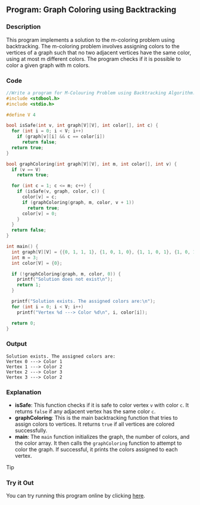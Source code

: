 ## Program: Graph Coloring using Backtracking

### Description
This program implements a solution to the m-coloring problem using backtracking. The m-coloring problem involves assigning colors to the vertices of a graph such that no two adjacent vertices have the same color, using at most m different colors. The program checks if it is possible to color a given graph with m colors.

### Code
```c
//Write a program for M-Colouring Problem using Backtracking Algorithm.
#include <stdbool.h>
#include <stdio.h>

#define V 4

bool isSafe(int v, int graph[V][V], int color[], int c) {
  for (int i = 0; i < V; i++)
    if (graph[v][i] && c == color[i])
      return false;
  return true;
}

bool graphColoring(int graph[V][V], int m, int color[], int v) {
  if (v == V)
    return true;

  for (int c = 1; c <= m; c++) {
    if (isSafe(v, graph, color, c)) {
      color[v] = c;
      if (graphColoring(graph, m, color, v + 1))
        return true;
      color[v] = 0;
    }
  }
  return false;
}

int main() {
  int graph[V][V] = {{0, 1, 1, 1}, {1, 0, 1, 0}, {1, 1, 0, 1}, {1, 0, 1, 0}};
  int m = 3;
  int color[V] = {0};

  if (!graphColoring(graph, m, color, 0)) {
    printf("Solution does not exist\n");
    return 1;
  }

  printf("Solution exists. The assigned colors are:\n");
  for (int i = 0; i < V; i++)
    printf("Vertex %d ---> Color %d\n", i, color[i]);

  return 0;
}
```

### Output
```
Solution exists. The assigned colors are:
Vertex 0 ---> Color 1
Vertex 1 ---> Color 2
Vertex 2 ---> Color 3
Vertex 3 ---> Color 2
```

### Explanation
- **isSafe**: This function checks if it is safe to color vertex `v` with color `c`. It returns `false` if any adjacent vertex has the same color `c`.
- **graphColoring**: This is the main backtracking function that tries to assign colors to vertices. It returns `true` if all vertices are colored successfully.
- **main**: The `main` function initializes the graph, the number of colors, and the color array. It then calls the `graphColoring` function to attempt to color the graph. If successful, it prints the colors assigned to each vertex.

> [!TIP]
> ### Try it Out
> You can try running this program online by clicking [here](https://replit.com/@SabirMallick/MColor).
